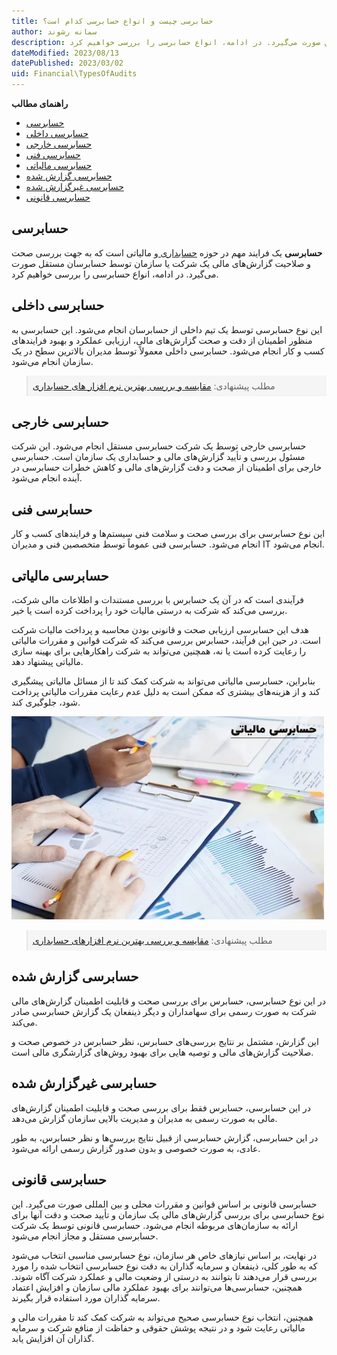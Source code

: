 ```yaml
---
title: حسابرسی چیست و انواع حسابرسی کدام است؟
author: سمانه رشوند  
description: حسابرسی یک فرایند مهم در حوزه حسابداری و مالیاتی است که به جهت بررسی صحت و صلاحیت گزارش‌های مالی یک شرکت یا سازمان توسط حسابرسان مستقل صورت می‌گیرد. در ادامه، انواع حسابرسی را بررسی خواهیم کرد.
dateModified: 2023/08/13
datePublished: 2023/03/02
uid: Financial\TypesOfAudits
---
```

**راهنمای مطالب**
- [حسابرسی](#حسابرسی)
- [حسابرسی داخلی](#حسابرسی-داخلی)
- [حسابرسی خارجی](#حسابرسی-خارجی)
- [حسابرسی فنی](#حسابرسی-فنی)
- [حسابرسی مالیاتی](#حسابرسی-مالیاتی)
- [حسابرسی گزارش شده](#حسابرسی-گزارش-شده)
- [حسابرسی غیرگزارش شده](#حسابرسی-غیرگزارش-شده)
- [حسابرسی قانونی](#حسابرسی-قانونی)

## حسابرسی

 **حسابرسی** یک فرایند مهم در حوزه <a href="https://www.hooshkar.com/Wiki/Financial/WhatIsAccounting" target="_blank">حسابداری
</a> و مالیاتی است که به جهت بررسی صحت و صلاحیت گزارش‌های مالی یک شرکت یا سازمان توسط حسابرسان مستقل صورت می‌گیرد. در ادامه، انواع حسابرسی را بررسی خواهیم کرد.

## حسابرسی داخلی
این نوع حسابرسی توسط یک تیم داخلی از حسابرسان انجام می‌شود. این حسابرسی به منظور اطمینان از دقت و صحت گزارش‌های مالی، ارزیابی عملکرد و بهبود فرایندهای کسب و کار انجام می‌شود. حسابرسی داخلی معمولاً توسط مدیران بالاترین سطح در یک سازمان انجام می‌شود.

<blockquote style="background-color:#f5f5f5; padding:0.5rem">
مطلب پیشنهادی: <a href="https://www.hooshkar.com/Wiki/Financial/ComparisonFinancialSoftware" target="_blank">مقایسه و بررسی بهترین نرم افزار های حسابداری</a></blockquote>

## حسابرسی خارجی
حسابرسی خارجی توسط یک شرکت حسابرسی مستقل انجام می‌شود. این شرکت مسئول بررسی و تأیید گزارش‌های مالی و حسابداری یک سازمان است. حسابرسی خارجی برای اطمینان از صحت و دقت گزارش‌های مالی و کاهش خطرات حسابرسی در آینده انجام می‌شود.

## حسابرسی فنی
این نوع حسابرسی برای بررسی صحت و سلامت فنی سیستم‌ها و فرایندهای کسب و کار انجام می‌شود. حسابرسی فنی عموماً توسط متخصصین فنی و مدیران IT انجام می‌شود.

## حسابرسی مالیاتی
فرآیندی است که در آن یک حسابرس با بررسی مستندات و اطلاعات مالی شرکت، بررسی می‌کند که شرکت به درستی مالیات خود را پرداخت کرده است یا خیر. 

هدف این حسابرسی ارزیابی صحت و قانونی بودن محاسبه و پرداخت مالیات شرکت است. در حین این فرآیند، حسابرس بررسی می‌کند که شرکت قوانین و مقررات مالیاتی را رعایت کرده است یا نه، همچنین می‌تواند به شرکت راهکارهایی برای بهینه سازی مالیاتی پیشنهاد دهد. 

بنابراین، حسابرسی مالیاتی می‌تواند به شرکت کمک کند تا از مسائل مالیاتی پیشگیری کند و از هزینه‌های بیشتری که ممکن است به دلیل عدم رعایت مقررات مالیاتی پرداخت شود، جلوگیری کند.

![حسابرسی مالیاتی](./Images/TaxAudit.webp)

<blockquote style="background-color:#f5f5f5; padding:0.5rem">
مطلب پیشنهادی: <a href="https://www.hooshkar.com/Wiki/Financial/ComparisonFinancialSoftware" target="_blank">مقایسه و بررسی بهترین نرم افزارهای حسابداری</a></blockquote>

## حسابرسی گزارش شده
در این نوع حسابرسی، حسابرس برای بررسی صحت و قابلیت اطمینان گزارش‌های مالی شرکت به صورت رسمی برای سهامداران و دیگر ذینفعان یک گزارش حسابرسی صادر می‌کند. 

این گزارش، مشتمل بر نتایج بررسی‌های حسابرس، نظر حسابرس در خصوص صحت و صلاحیت گزارش‌های مالی و توصیه هایی برای بهبود روش‌های گزارشگری مالی است.

## حسابرسی غیرگزارش شده
در این حسابرسی، حسابرس فقط برای بررسی صحت و قابلیت اطمینان گزارش‌های مالی به صورت رسمی به مدیران و مدیریت بالایی سازمان گزارش می‌دهد. 

در این حسابرسی، گزارش حسابرسی از قبیل نتایج بررسی‌ها و نظر حسابرس، به طور عادی، به صورت خصوصی و بدون صدور گزارش رسمی ارائه می‌شود.

## حسابرسی قانونی
حسابرسی قانونی بر اساس قوانین و مقررات محلی و بین المللی صورت می‌گیرد. این نوع حسابرسی برای بررسی گزارش‌های مالی یک سازمان و تأیید صحت و دقت آنها برای ارائه به سازمان‌های مربوطه انجام می‌شود. حسابرسی قانونی توسط یک شرکت حسابرسی مستقل و مجاز انجام می‌شود.


در نهایت، بر اساس نیازهای خاص هر سازمان، نوع حسابرسی مناسبی انتخاب می‌شود که به طور کلی، ذینفعان و سرمایه گذاران به دقت نوع حسابرسی انتخاب شده را مورد بررسی قرار می‌دهند تا بتوانند به درستی از وضعیت مالی و عملکرد شرکت آگاه شوند. همچنین، حسابرسی‌ها می‌توانند برای بهبود عملکرد مالی سازمان و افزایش اعتماد سرمایه گذاران مورد استفاده قرار بگیرند.

همچنین، انتخاب نوع حسابرسی صحیح می‌تواند به شرکت کمک کند تا مقررات مالی و مالیاتی رعایت شود و در نتیجه پوشش حقوقی و حفاظت از منافع شرکت و سرمایه گذاران آن افزایش یابد.


[حسابرسی]: #حسابرسی
[حسابرسی داخلی]: #حسابرسی-داخلی
[حسابرسی خارجی]: #حسابرسی-خارجی
[حسابرسی فنی]: #حسابرسی-فنی
[حسابرسی مالیاتی]: حسابرسی-مالیاتی
[حسابرسی گزارش شده]: #حسابرسی-گزارش-شده
[حسابرسی غیرگزارش شده]: #حسابرسی-غیرگزارش-شده
[حسابرسی قانونی]: #حسابرسی-قانونی